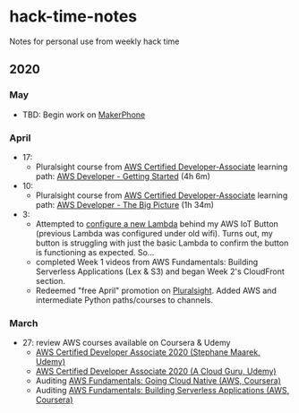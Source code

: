 # hack-time-notes

Notes for personal use from weekly hack time

## 2020

### May

- TBD: Begin work on [MakerPhone](https://www.circuitmess.com)

### April

- 17:
  - Pluralsight course from [AWS Certified Developer-Associate](https://app.pluralsight.com/paths/certificate/aws-certified-developer-associate) learning path: [AWS Developer - Getting Started](https://app.pluralsight.com/library/courses/aws-developer-getting-started/table-of-contents) (4h 6m)
- 10:
  - Pluralsight course from [AWS Certified Developer-Associate](https://app.pluralsight.com/paths/certificate/aws-certified-developer-associate) learning path: [AWS Developer - The Big Picture](https://app.pluralsight.com/library/courses/aws-developer-big-picture/table-of-contents) (1h 34m)
- 3:
  - Attempted to [configure a new Lambda](https://aws.amazon.com/blogs/infrastructure-and-automation/deploy-cloudformation-stacks-at-the-click-of-a-button/) behind my AWS IoT Button (previous Lambda was configured under old wifi). Turns out, my button is struggling with just the basic Lambda to confirm the button is functioning as expected. So...
  - completed Week 1 videos from AWS Fundamentals: Building Serverless Applications (Lex & S3) and began Week 2's CloudFront section.
  - Redeemed "free April" promotion on [Pluralsight](https://app.pluralsight.com/). Added AWS and intermediate Python paths/courses to channels.

### March

- 27: review AWS courses available on Coursera & Udemy
  - [AWS Certified Developer Associate 2020 (Stephane Maarek, Udemy)](https://www.udemy.com/course/aws-certified-developer-associate-dva-c01/)
  - [AWS Certified Developer Associate 2020 (A Cloud Guru, Udemy)](https://www.udemy.com/course/aws-certified-developer-associate/)
  - Auditing [AWS Fundamentals: Going Cloud Native (AWS, Coursera)](https://www.coursera.org/learn/aws-fundamentals-going-cloud-native)
  - Auditing [AWS Fundamentals: Building Serverless Applications (AWS, Coursera)](https://www.coursera.org/learn/aws-fundamentals-building-serverless-applications)
